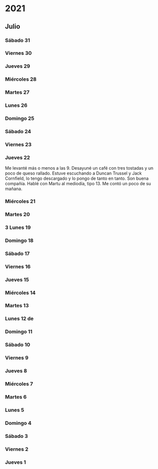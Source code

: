 # 2021
## Julio
### Sábado 31
### Viernes 30
### Jueves 29
### Miércoles 28
### Martes 27
### Lunes 26
### Domingo 25
### Sábado 24
### Viernes 23
### Jueves 22
Me levanté más o menos a las 9. Desayuné un café con tres tostadas y un poco de queso rallado. Estuve escuchando a Duncan Trussel y Jack Cornfield, lo tengo descargado y lo pongo de tanto en tanto. Son buena compañía. Hablé con Martu al mediodía, tipo 13. Me contó un poco de su mañana.
### Miércoles 21
### Martes 20
### 3 Lunes 19
### Domingo 18
### Sábado 17
### Viernes 16
### Jueves 15
### Miércoles 14
### Martes 13
### Lunes 12 de
### Domingo 11
### Sábado 10
### Viernes 9
### Jueves 8
### Miércoles 7
### Martes 6
### Lunes 5
### Domingo 4
### Sábado 3
### Viernes 2
### Jueves 1


